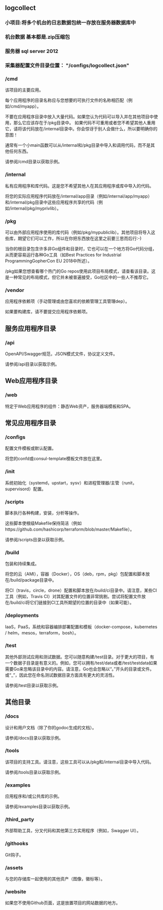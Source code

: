 ## logcollect

### 小项目:将多个机台的日志数据包统一存放在服务器数据库中

### 机台数据 基本都是.zip压缩包

### 服务器 sql server 2012

### 采集器配置文件目录位置： "/configs/logcollect.json"

### /cmd
该项目的主要应用。

每个应用程序的目录名称应与您想要的可执行文件的名称相匹配（例如/cmd/myapp）。

不要在应用程序目录中放入大量代码。如果您认为代码可以导入并在其他项目中使用，那么它应该存在于/pkg目录中。 如果代码不可重用或者您不希望其他人重用它，请将该代码放在/internal目录中。你会惊讶于别人会做什么，所以要明确你的意图！

通常有一个小main函数可以从/internal和/pkg目录中导入和调用代码，而不是其他任何东西。

请参阅/cmd目录以获取示例。

### /internal
私有应用程序和库代码。这是您不希望其他人在其应用程序或库中导入的代码。

将您的实际应用程序代码放在/internal/app目录（例如/internal/app/myapp）和/internal/pkg目录中这些应用程序共享的代码（例如/internal/pkg/myprivlib）。

### /pkg
可以由外部应用程序使用的库代码（例如/pkg/mypubliclib）。其他项目将导入这些库，期望它们可以工作，所以在你把东西放在这里之前要三思而后行:-)

当你的根目录包含许多非Go组件和目录时，它也可以在一个地方将Go代码分组，从而更容易运行各种Go工具（如Best Practices for Industrial ProgrammingGopherCon EU 2018中所述）。

/pkg如果您想查看哪个热门的Go repos使用此项目布局模式，请查看该目录。这是一种常见的布局模式，但它并未被普遍接受，Go社区中的一些人不推荐它。

### /vendor
应用程序依赖项（手动管理或由您喜欢的依赖管理工具管理dep）。

如果要构建库，请不要提交应用程序依赖项。

## 服务应用程序目录
### /api
OpenAPI/Swagger规范，JSON模式文件，协议定义文件。

请参阅/api目录以获取示例。

## Web应用程序目录
### /web
特定于Web应用程序的组件：静态Web资产，服务器端模板和SPA。

## 常见应用程序目录
### /configs
配置文件模板或默认配置。

将您的confd或consul-template模板文件放在这里。

### /init
系统初始化（systemd，upstart，sysv）和进程管理器/主管（runit，supervisord）配置。

### /scripts
脚本执行各种构建，安装，分析等操作。

这些脚本使根级Makefile保持简洁（例如https://github.com/hashicorp/terraform/blob/master/Makefile）。

请参阅/scripts目录以获取示例。

### /build
包装和持续集成。

将您的云（AMI），容器（Docker），OS（deb，rpm，pkg）包配置和脚本放在/build/package目录中。

将CI（travis，circle，drone）配置和脚本放在/build/ci目录中。请注意，某些CI工具（例如，Travis CI）对其配置文件的位置非常挑剔。尝试将配置文件放在/build/ci将它们链接到CI工具所期望的位置的目录中（如果可能）。

### /deployments
IaaS，PaaS，系统和容器编排部署配置和模板（docker-compose，kubernetes / helm，mesos，terraform，bosh）。

### /test
其他外部测试应用和测试数据。您可以随意构建/test目录。对于更大的项目，有一个数据子目录是有意义的。例如，您可以拥有/test/data或者/test/testdata如果需要Go来忽略该目录中的内容。请注意，Go也会忽略以“。”开头的目录或文件。或“_”，因此您在命名测试数据目录方面具有更大的灵活性。

请参阅/test目录以获取示例。

## 其他目录
### /docs
设计和用户文档（除了你的godoc生成的文档）。

请参阅/docs目录以获取示例。

### /tools
该项目的支持工具。请注意，这些工具可以从/pkg和/internal目录中导入代码。

请参阅/tools目录以获取示例。

### /examples
应用程序和/或公共库的示例。

请参阅/examples目录以获取示例。

### /third_party
外部帮助工具，分叉代码和其他第三方实用程序（例如，Swagger UI）。

### /githooks
Git钩子。

### /assets
与您的存储库一起使用的其他资产（图像，徽标等）。

### /website
如果您不使用Github页面，这是放置项目的网站数据的地方。


